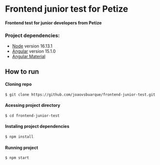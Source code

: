 # Frontend junior test for Petize

#### Frontend test for junior developers from Petize

### Project dependencies:

- [Node](https://nodejs.org/en/) version 16.13.1
- [Angular](https://angular.io/) version 15.1.0
- [Angular Material](https://material.angular.io/)

## How to run

#### Cloning repo

`$ git clone https://github.com/joaovsbuarque/frontend-junior-test.git`

#### Acessing project directory

`$ cd frontend-junior-test`

#### Instaling project dependencies

`$ npm install`

#### Running project

`$ npm start`
